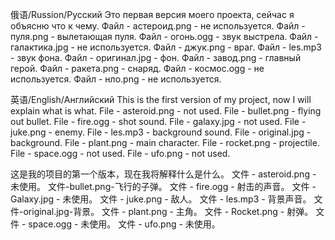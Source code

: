 俄语/Russion/Русский
Это первая версия моего проекта, сейчас я объясню что к чему.
Файл - астероид.png - не используется.
Файл - пуля.png - вылетающая пуля.
Файл - огонь.ogg - звук выстрела.
Файл - галактика.jpg - не используется.
Файл - джук.png - враг.
Файл - les.mp3 - звук фона.
Файл - оригинал.jpg - фон.
Файл - завод.png - главный герой.
Файл - ракета.png - снаряд.
Файл - космос.ogg - не используется.
Файл - нло.png - не используется.

英语/English/Английский
This is the first version of my project, now I will explain what is what.
File - asteroid.png - not used.
File - bullet.png - flying out bullet.
File - fire.ogg - shot sound.
File - galaxy.jpg - not used.
File - juke.png - enemy.
File - les.mp3 - background sound.
File - original.jpg - background.
File - plant.png - main character.
File - rocket.png - projectile.
File - space.ogg - not used.
File - ufo.png - not used.


这是我的项目的第一个版本，现在我将解释什么是什么。
文件 - asteroid.png - 未使用。
文件-bullet.png-飞行的子弹。
文件 - fire.ogg - 射击的声音。
文件 - Galaxy.jpg - 未使用。
文件 - juke.png - 敌人。
文件 - les.mp3 - 背景声音。
文件-original.jpg-背景。
文件 - plant.png - 主角。
文件 - Rocket.png - 射弹。
文件 - space.ogg - 未使用。
文件 - ufo.png - 未使用。
